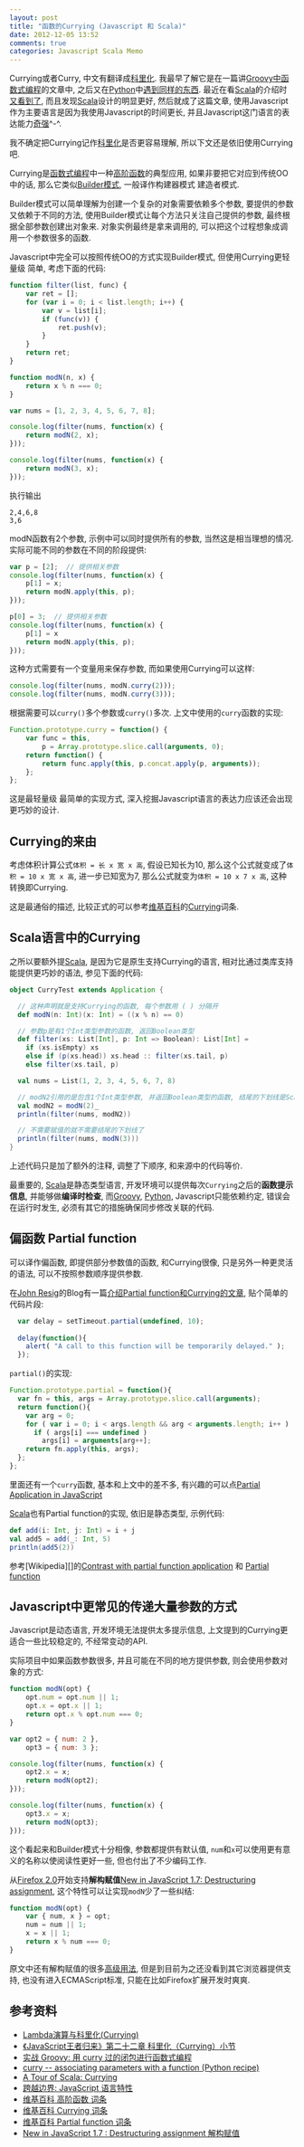 ```yaml
---
layout: post
title: "函数的Currying (Javascript 和 Scala)"
date: 2012-12-05 13:52
comments: true
categories: Javascript Scala Memo
---
```


Currying或者Curry, 中文有翻译成[科里化][]. 我最早了解它是在一篇讲[Groovy中函数式编程][Groovy Curry]的文章中, 之后又在[Python][]中[遇到同样的东西][Python Curry]. 最近在看[Scala][]的介绍时[又看到了][Scala Curry], 而且发现[Scala][]设计的明显更好, 然后就成了这篇文章, 使用Javascript作为主要语言是因为我使用Javascript的时间更长, 并且Javascript这门语言的表达能力[奇强](http://www.nafine.com/Work_View.php?id=271)&#94;-&#94;.

我不确定把Currying记作[科里化][]是否更容易理解, 所以下文还是依旧使用Currying吧.

Currying是[函数式编程][跨越边界: JavaScript 语言特性]中一种[高阶函数][wiki 高阶函数]的典型应用, 如果非要把它对应到传统OO中的话, 那么它类似[Builder模式](https://www.google.com/search?q=builder+pattern), 一般译作构建器模式 建造者模式. 

Builder模式可以简单理解为创建一个复杂的对象需要依赖多个参数, 要提供的参数又依赖于不同的方法, 使用Builder模式让每个方法只关注自己提供的参数, 最终根据全部参数创建出对象来. 对象实例最终是拿来调用的, 可以把这个过程想象成调用一个参数很多的函数.

Javascript中完全可以按照传统OO的方式实现Builder模式, 但使用Currying更轻量级 简单, 考虑下面的代码:

``` js
function filter(list, func) {
    var ret = [];
    for (var i = 0; i < list.length; i++) {
        var v = list[i];
        if (func(v)) {
            ret.push(v);
        }
    }
    return ret;
}

function modN(n, x) {
    return x % n === 0;
}

var nums = [1, 2, 3, 4, 5, 6, 7, 8];

console.log(filter(nums, function(x) {
    return modN(2, x);
}));

console.log(filter(nums, function(x) {
    return modN(3, x);
}));
```

<!-- more -->

执行输出

```
2,4,6,8
3,6
```

modN函数有2个参数, 示例中可以同时提供所有的参数, 当然这是相当理想的情况. 实际可能不同的参数在不同的阶段提供:

``` js
var p = [2];  // 提供相关参数
console.log(filter(nums, function(x) {
    p[1] = x;
    return modN.apply(this, p);
}));

p[0] = 3;  // 提供相关参数
console.log(filter(nums, function(x) {
    p[1] = x
    return modN.apply(this, p);
}));
```

这种方式需要有一个变量用来保存参数, 而如果使用Currying可以这样:

``` js
console.log(filter(nums, modN.curry(2)));
console.log(filter(nums, modN.curry(3)));
```

根据需要可以`curry()`多个参数或`curry()`多次. 上文中使用的`curry`函数的实现:

``` js
Function.prototype.curry = function() {
    var func = this,
        p = Array.prototype.slice.call(arguments, 0);
    return function() {
        return func.apply(this, p.concat.apply(p, arguments));
    };
};
```

这是最轻量级 最简单的实现方式, 深入挖掘Javascript语言的表达力应该还会出现更巧妙的设计.


Currying的来由
--------------

考虑体积计算公式`体积 = 长 x 宽 x 高`, 假设已知长为10, 那么这个公式就变成了`体积 = 10 x 宽 x 高`, 进一步已知宽为7, 那么公式就变为`体积 = 10 x 7 x 高`, 这种转换即Currying.

这是最通俗的描述, 比较正式的可以参考[维基百科][]的[Currying][wiki Currying]词条.


Scala语言中的Currying
---------------------

之所以要额外提[Scala][], 是因为它是原生支持Currying的语言, 相对比通过类库支持能提供更巧妙的语法, 参见下面的代码:

``` scala A Tour of Scala: Currying http://www.scala-lang.org/node/135 来源
object CurryTest extends Application {

  // 这种声明就是支持Currying的函数, 每个参数用 ( ) 分隔开
  def modN(n: Int)(x: Int) = ((x % n) == 0)

  // 参数p是有1个Int类型参数的函数, 返回Boolean类型
  def filter(xs: List[Int], p: Int => Boolean): List[Int] =
    if (xs.isEmpty) xs
    else if (p(xs.head)) xs.head :: filter(xs.tail, p)
    else filter(xs.tail, p)

  val nums = List(1, 2, 3, 4, 5, 6, 7, 8)

  // modN2引用的是包含1个Int类型参数, 并返回Boolean类型的函数, 结尾的下划线是Scala中的语法
  val modN2 = modN(2)_
  println(filter(nums, modN2))

  // 不需要赋值的就不需要结尾的下划线了
  println(filter(nums, modN(3)))
}
```

上述代码只是加了额外的注释, 调整了下顺序, 和来源中的代码等价.

最重要的, [Scala][]是静态类型语言, 开发环境可以提供每次`Currying`之后的**函数提示信息**, 并能够做**编译时检查**, 而[Groovy][], [Python][], Javascript只能依赖约定, 错误会在运行时发生, 必须有其它的措施确保同步修改关联的代码.


偏函数 Partial function
------------------------

可以译作偏函数, 即提供部分参数值的函数, 和Currying很像, 只是另外一种更灵活的语法, 可以不按照参数顺序提供参数.

在[John Resig][]的Blog有一篇[介绍Partial function和Currying的文章][Partial Application in JavaScript], 贴个简单的代码片段:

``` js Partial Application in JavaScript http://ejohn.org/blog/partial-functions-in-javascript/ 代码来源
  var delay = setTimeout.partial(undefined, 10);
 
  delay(function(){
    alert( "A call to this function will be temporarily delayed." );
  });
```

`partial()`的实现:

``` js Partial Application in JavaScript http://ejohn.org/blog/partial-functions-in-javascript/ 代码来源
Function.prototype.partial = function(){
  var fn = this, args = Array.prototype.slice.call(arguments);
  return function(){
    var arg = 0;
    for ( var i = 0; i < args.length && arg < arguments.length; i++ )
      if ( args[i] === undefined )
        args[i] = arguments[arg++];
    return fn.apply(this, args);
  };
};
```

里面还有一个`curry`函数, 基本和上文中的差不多, 有兴趣的可以点[Partial Application in JavaScript][]

[Scala][]也有Partial function的实现, 依旧是静态类型, 示例代码:

``` scala
def add(i: Int, j: Int) = i + j
val add5 = add(_: Int, 5)
println(add5(2))
```

参考[Wikipedia][]的[Contrast with partial function application](http://en.wikipedia.org/wiki/Currying#Contrast_with_partial_function_application) 和 [Partial function][wiki Partial function]


Javascript中更常见的传递大量参数的方式
--------------------------------------

Javascript是动态语言, 开发环境无法提供太多提示信息, 上文提到的Currying更适合一些比较稳定的, 不经常变动的API. 

实际项目中如果函数参数很多, 并且可能在不同的地方提供参数, 则会使用参数对象的方式:

``` js
function modN(opt) {
    opt.num = opt.num || 1;
    opt.x = opt.x || 1;
    return opt.x % opt.num === 0;
}

var opt2 = { num: 2 },
    opt3 = { num: 3 };

console.log(filter(nums, function(x) {
    opt2.x = x;
    return modN(opt2);
}));

console.log(filter(nums, function(x) {
    opt3.x = x;
    return modN(opt3);
}));
```

这个看起来和Builder模式十分相像, 参数都提供有默认值, `num`和`x`可以使用更有意义的名称以使阅读性更好一些, 但也付出了不少编码工作.

从[Firefox 2.0][Firefox]开始支持**解构赋值**[New in JavaScript 1.7: Destructuring assignment][Destructuring assignment], 这个特性可以让实现`modN`少了一些纠结:

``` js
function modN(opt) {
    var { num, x } = opt;
    num = num || 1;
    x = x || 1;
    return x % num === 0;
}
```

原文中还有解构赋值的很多[高级用法](https://developer.mozilla.org/en-US/docs/JavaScript/New_in_JavaScript/1.7#Looping_across_values_in_an_array_of_objects), 但是到目前为之还没看到其它浏览器提供支持, 也没有进入ECMAScript标准, 只能在比如Firefox扩展开发时爽爽.

参考资料
--------

-   [Lambda演算与科里化(Currying)](http://www.cnblogs.com/fox23/archive/2009/10/22/intro-to-Lambda-calculus-and-currying.html)
-   [《JavaScript王者归来》第二十二章 科里化（Currying）小节][科里化]
-   [实战 Groovy: 用 curry 过的闭包进行函数式编程][Groovy Curry]
-   [curry -- associating parameters with a function (Python recipe)][Python Curry]
-   [A Tour of Scala: Currying][Scala Curry]
-   [跨越边界: JavaScript 语言特性][]
-   [维基百科 高阶函数 词条][wiki 高阶函数]
-   [维基百科 Currying 词条][wiki Currying]
-   [维基百科 Partial function 词条][wiki Partial function]
-   [New in JavaScript 1.7 : Destructuring assignment 解构赋值][Destructuring assignment]

[科里化]: http://book.51cto.com/art/200806/77578.htm
[Groovy Curry]: http://www.ibm.com/developerworks/cn/java/j-pg08235/
[Python Curry]: http://code.activestate.com/recipes/52549/
[Scala Curry]: http://www.scala-lang.org/node/135
[跨越边界: JavaScript 语言特性]: http://www.ibm.com/developerworks/cn/java/j-cb12196/
[wiki 高阶函数]: http://zh.wikipedia.org/wiki/%E9%AB%98%E9%98%B6%E5%87%BD%E6%95%B0
[wiki Currying]: http://en.wikipedia.org/wiki/Currying
[wiki Partial function]: http://en.wikipedia.org/wiki/Partial_function
[Destructuring assignment]: https://developer.mozilla.org/en-US/docs/JavaScript/New_in_JavaScript/1.7#Destructuring_assignment_%28Merge_into_own_page.2Fsection%29

[维基百科]: http://www.wikipedia.org/
[Scala]: http://www.scala-lang.org/
[Groovy]: http://groovy.codehaus.org/
[Python]: http://www.python.org/
[Firefox]: http://www.mozilla.org/en-US/firefox/fx/#desktop
[John Resig]: http://ejohn.org/blog/
[Partial Application in JavaScript]: http://ejohn.org/blog/partial-functions-in-javascript/

